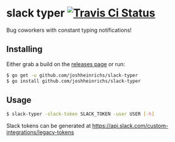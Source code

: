 # slack typer [![Travis Ci Status](https://travis-ci.org/joshheinrichs/slack-typer.svg?branch=master)](https://travis-ci.org/joshheinrichs/slack-typer)
Bug coworkers with constant typing notifications!

## Installing 

Either grab a build on the [releases page](github.com/joshheinrichs/slack-typer/releases) or run:

```bash
$ go get -u github.com/joshheinrichs/slack-typer
$ go install github.com/joshheinrichs/slack-typer
```

## Usage

```bash
$ slack-typer -slack-token SLACK_TOKEN -user USER [-h]
```

Slack tokens can be generated at https://api.slack.com/custom-integrations/legacy-tokens
